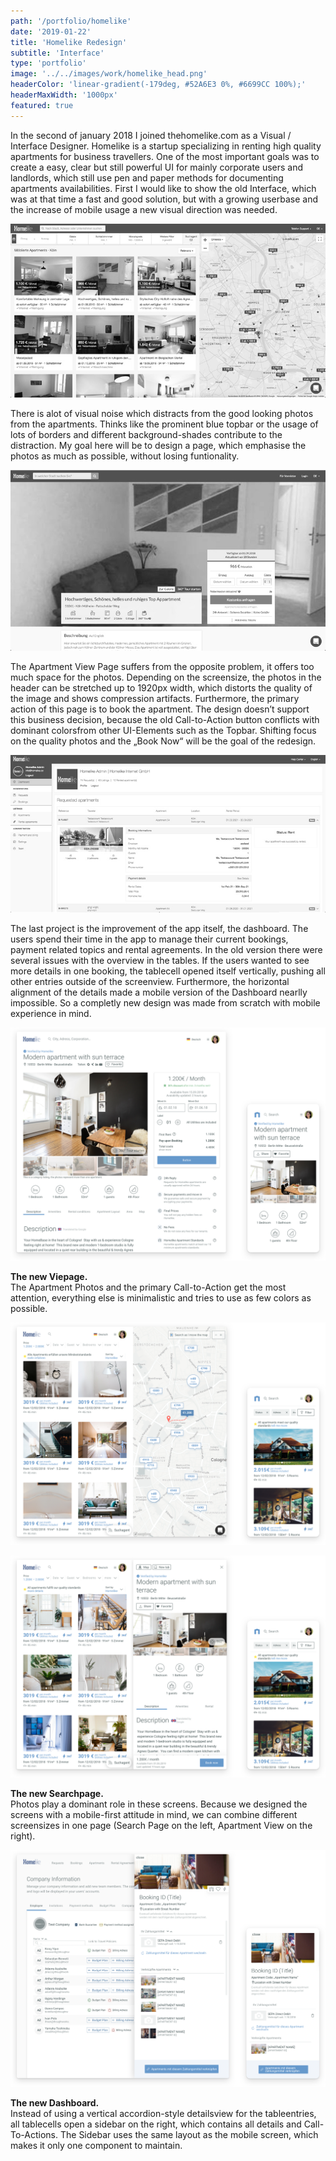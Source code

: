 ```yaml
---
path: '/portfolio/homelike'
date: '2019-01-22'
title: 'Homelike Redesign'
subtitle: 'Interface'
type: 'portfolio'
image: '../../images/work/homelike_head.png'
headerColor: 'linear-gradient(-179deg, #52A6E3 0%, #6699CC 100%);'
headerMaxWidth: '1000px'
featured: true
---
```


In the second of january 2018 I joined thehomelike.com as a Visual / Interface Designer. Homelike is a startup specializing in renting high quality apartments for business travellers. One of the most important goals was to create a easy, clear but still powerful UI for mainly corporate users and landlords, which still use pen and paper methods for documenting apartments availabilities. First I would like to show the old Interface, which was at that time a fast and good solution, but with a growing userbase and the increase of mobile usage a new visual direction was needed.

![hl](../../images/work/old_search.jpg)

There is alot of visual noise which distracts from the good looking photos from the apartments. Thinks like the prominent blue topbar or the usage of lots of borders and different background-shades contribute to the distraction. My goal here will be to design a page, which emphasise the photos as much as possible, without losing funtionality.

![hl](../../images/work/old_view.jpg)

The Apartment View Page suffers from the opposite problem, it offers too much space for the photos. Depending on the screensize, the photos in the header can be stretched up to 1920px width, which distorts the quality of the image and shows compression artifacts. Furthermore, the primary action of this page is to book the apartment. The design doesn’t support this business decision, because the old Call-to-Action button conflicts with dominant colorsfrom other UI-Elements such as the Topbar. Shifting focus on the quality photos and the „Book Now“ will be the goal of the redesign.

![hl](../../images/work/old_dash.jpg)

The last project is the improvement of the app itself, the dashboard. The users spend their time in the app to manage their current bookings, payment related topics and rental agreements. In the old version there were several issues with the overview in the tables. If the users wanted to see more details in one booking, the tablecell opened itself vertically, pushing all other entries outside of the screenview. Furthermore, the horizontal alignment of the details made a mobile version of the Dashboard nearlly impossible. So a completly new design was made from scratch with mobile experience in mind.

![hl](../../images/work/new_view.png)

**The new Viepage.** <br> The Apartment Photos and the primary Call-to-Action get the most attention, everything else is minimalistic and tries to use as few colors as possible.

![hl](../../images/work/new_search1.png)

![hl](../../images/work/new_search2.png)

**The new Searchpage.** <br>
Photos play a dominant role in these screens. Because we designed the screens with a mobile-first attitude in mind, we can combine different screensizes in one page (Search Page on the left, Apartment View on the right).

![hl](../../images/work/new_dash.png)

**The new Dashboard.** <br>
Instead of using a vertical accordion-style detailsview for the tableentries, all tablecells open a sidebar on the right, which contains all details and Call-To-Actions. The Sidebar uses the same layout as the mobile screen, which makes it only one component to maintain.
